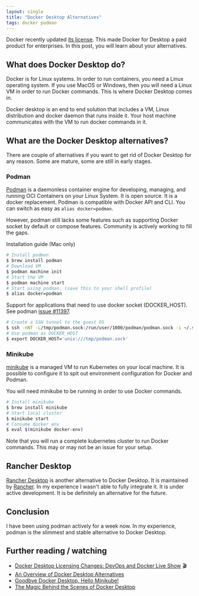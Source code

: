 ```yaml
---
layout: single
title: "Docker Desktop Alternatives"
tags: docker podman
---
```


Docker recently updated [its
license](https://www.docker.com/blog/updating-product-subscriptions/). This made
Docker for Desktop a paid product for enterprises. In this post, you will learn
about your alternatives.

## What does Docker Desktop do?

Docker is for Linux systems. In order to run containers, you need a Linux
operating system. If you use MacOS or Windows, then you will need a Linux VM in
order to run Docker commands. This is where Docker Desktop comes in.

Docker desktop is an end to end solution that includes a VM, Linux distribution
and docker daemon that runs inside it. Your host machine communicates with the
VM to run docker commands in it.

## What are the Docker Desktop alternatives?

There are couple of alternatives if you want to get rid of Docker Desktop for
any reason. Some are mature, some are still in early stages.

### Podman

[Podman](https://podman.io/) is a daemonless container engine for developing,
managing, and running OCI Containers on your Linux System. It is open source. It
is a docker replacement. Podman is compatible with Docker API and CLI. You can
switch as easy as `alias docker=podman`.

However, podman still lacks some features such as supporting Docker socket by
default or compose features. Community is actively working to fill the gaps.

Installation guide (Mac only)

```sh
# Install podman
$ brew install podman
# Download VM
$ podman machine init
# Start the VM
$ podman machine start
# Start using podman. (save this to your shell profile)
$ alias docker=podman
```

Support for applications that need to use docker socket (DOCKER_HOST). See
podman [issue #11397](https://github.com/containers/podman/issues/11397).

```sh
# Create a SSH tunnel to the guest OS
$ ssh -nNT -L/tmp/podman.sock:/run/user/1000/podman/podman.sock -i ~/.ssh/podman-machine-default ssh://core@localhost:55591
# Use podman as DOCKER_HOST
$ export DOCKER_HOST='unix:///tmp/podman.sock'
```

### Minikube

[minikube](https://minikube.sigs.k8s.io/docs/start/) is a managed VM to run
Kubernetes on your local machine. It is possible to configure it to spit out
environment configuration for Docker and Podman.

You will need minikube to be running in order to use Docker commands.

```sh
# Install minikube
$ brew install minikube
# Start local cluster
$ minikube start
# Consume docker env
$ eval $(minikube docker-env)
```

Note that you will run a complete kubernetes cluster to run Docker commands.
This may or may not be an issue for your setup.

## Rancher Desktop

[Rancher Desktop](https://rancherdesktop.io/) is
another alternative to Docker Desktop. It is maintained by
[Rancher](https://rancher.com/). In my experience I wasn't able to fully
integrate it. It is under active development. It is be definitely an
alternative for the future.

## Conclusion

I have been using podman actively for a week now. In my experience, podman is the slimmest and stable alternative to Docker Desktop.

## Further reading / watching

- [Docker Desktop Licensing Changes: DevOps and Docker Live
Show](https://www.youtube.com/watch?v=1Al9lzpFzn0&t=3475s) 🎬
- [An Overview of Docker Desktop
  Alternatives](https://matt-rickard.com/docker-desktop-alternatives/)
- [Goodbye Docker Desktop, Hello
  Minikube!](https://itnext.io/goodbye-docker-desktop-hello-minikube-3649f2a1c469)
- [The Magic Behind the Scenes of Docker Desktop](https://www.docker.com/blog/the-magic-behind-the-scenes-of-docker-desktop/)
